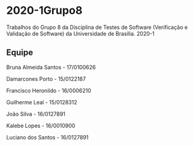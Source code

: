 # 2020-1Grupo8
Trabalhos do Grupo 8 da Disciplina de Testes de Software (Verificação e Validação de Software) da Universidade de Brasília. 2020-1


## Equipe

Bruna Almeida Santos - 17/0100626

Damarcones Porto - 15/0122187

Francisco Heronildo - 16/0006210

Guilherme Leal - 15/0128312

João Silva - 16/0127891

Kalebe Lopes - 16/0010900

Luciano dos Santos - 16/0127891


